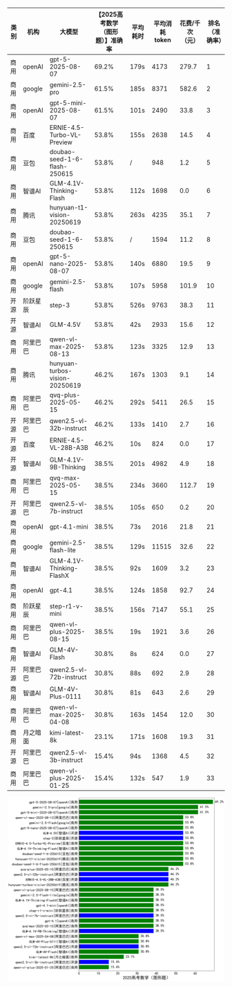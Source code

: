 
|类别|机构|大模型|【2025高考数学（图形题）】准确率|平均耗时|平均消耗token|花费/千次（元）|排名（准确率）|
|---|---|-----|-------------------|-------|-----------|-----------|-----------|
|商用|openAI|gpt-5-2025-08-07|69.2%|179s|4173|279.7|1|
|商用|google|gemini-2.5-pro|61.5%|185s|8371|582.6|2|
|商用|openAI|gpt-5-mini-2025-08-07|61.5%|101s|2490|33.8|3|
|商用|百度|ERNIE-4.5-Turbo-VL-Preview|53.8%|155s|2638|14.5|4|
|商用|豆包|doubao-seed-1-6-flash-250615|53.8%|/|948|1.2|5|
|商用|智谱AI|GLM-4.1V-Thinking-Flash|53.8%|112s|1698|0.0|6|
|商用|腾讯|hunyuan-t1-vision-20250619|53.8%|263s|4235|35.1|7|
|商用|豆包|doubao-seed-1-6-250615|53.8%|/|1594|11.2|8|
|商用|openAI|gpt-5-nano-2025-08-07|53.8%|140s|6880|19.5|9|
|商用|google|gemini-2.5-flash|53.8%|107s|5958|101.9|10|
|开源|阶跃星辰|step-3|53.8%|526s|9763|38.3|11|
|开源|智谱AI|GLM-4.5V|53.8%|42s|2933|15.6|12|
|商用|阿里巴巴|qwen-vl-max-2025-08-13|53.8%|123s|3325|12.9|13|
|商用|腾讯|hunyuan-turbos-vision-20250619|46.2%|167s|1303|9.1|14|
|商用|阿里巴巴|qvq-plus-2025-05-15|46.2%|292s|5411|26.5|15|
|开源|阿里巴巴|qwen2.5-vl-32b-instruct|46.2%|133s|1410|2.7|16|
|开源|百度|ERNIE-4.5-VL-28B-A3B|46.2%|10s|824|0.0|17|
|开源|智谱AI|GLM-4.1V-9B-Thinking|38.5%|201s|4982|4.9|18|
|商用|阿里巴巴|qvq-max-2025-05-15|38.5%|234s|3660|112.7|19|
|开源|阿里巴巴|qwen2.5-vl-7b-instruct|38.5%|105s|650|0.2|20|
|商用|openAI|gpt-4.1-mini|38.5%|73s|2016|21.8|21|
|商用|google|gemini-2.5-flash-lite|38.5%|129s|11515|32.6|22|
|商用|智谱AI|GLM-4.1V-Thinking-FlashX|38.5%|92s|1609|3.2|23|
|商用|openAI|gpt-4.1|38.5%|124s|1858|92.7|24|
|商用|阶跃星辰|step-r1-v-mini|38.5%|156s|7147|55.1|25|
|商用|阿里巴巴|qwen-vl-plus-2025-08-15|38.5%|19s|1921|3.6|26|
|商用|智谱AI|GLM-4V-Flash|30.8%|8s|624|0.0|27|
|开源|阿里巴巴|qwen2.5-vl-72b-instruct|30.8%|88s|692|2.9|28|
|商用|智谱AI|GLM-4V-Plus-0111|30.8%|81s|643|2.6|29|
|商用|阿里巴巴|qwen-vl-max-2025-04-08|30.8%|163s|1454|12.0|30|
|商用|月之暗面|kimi-latest-8k|23.1%|171s|1608|19.3|31|
|开源|阿里巴巴|qwen2.5-vl-3b-instruct|15.4%|94s|1368|4.5|32|
|商用|阿里巴巴|qwen-vl-plus-2025-01-25|15.4%|132s|547|1.9|33|


![lin](../pic/2025高考数学（图形题）.png)